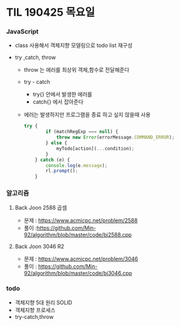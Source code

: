 # TIL 190425 목요일

### JavaScript

- class 사용해서 객체지향 모델링으로 todo list 재구성

- try ,catch, throw

  - throw 는 에러를 최상위 객체,함수로 전달해준다

  - try - catch 

    - try{} 안에서 발생한 에러를
    - catch{} 에서 잡아준다

  - 에러는 발생하지만 프로그램을 종료 하고 싶지 않을때 사용

    ```javascript
    try {
    		if (matchRegExp === null) {
    			throw new Error(errorMessage.COMMAND_ERROR);
    		} else {
    			myTodo[action](...condition);
    		}
    	} catch (e) {
    		console.log(e.message);
    		rl.prompt();
    	}
    ```

    

### 알고리즘

1. Back Joon 2588 곱셈
   - 문제 : <https://www.acmicpc.net/problem/2588>
   - 풀이 :<https://github.com/Min-92/algorithm/blob/master/code/bj2588.cpp>

2. Back Joon 3046 R2
   - 문제 : https://www.acmicpc.net/problem/3046
   - 풀이 : <https://github.com/Min-92/algorithm/blob/master/code/bj3046.cpp>



### todo

- 객체지향 5대 원리 SOLID
- 객체지향 프로세스 
- try-catch,throw